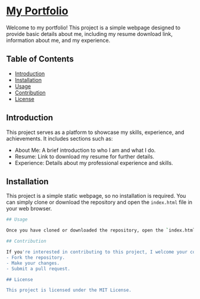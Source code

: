 # [My Portfolio](https://roshankushwaha.com/)

Welcome to my portfolio! This project is a simple webpage designed to provide basic details about me, including my resume download link, information about me, and my experience.

## Table of Contents
- [Introduction](#introduction)
- [Installation](#installation)
- [Usage](#usage)
- [Contribution](#contribution)
- [License](#license)

## Introduction
This project serves as a platform to showcase my skills, experience, and achievements. It includes sections such as:
- About Me: A brief introduction to who I am and what I do.
- Resume: Link to download my resume for further details.
- Experience: Details about my professional experience and skills.

## Installation
This project is a simple static webpage, so no installation is required. You can simply clone or download the repository and open the `index.html` file in your web browser.
```bash
## Usage

Once you have cloned or downloaded the repository, open the `index.html` file in your preferred web browser. From there, you can navigate through the various sections to learn more about me and my work.

## Contribution

If you're interested in contributing to this project, I welcome your contributions! Please follow these guidelines:
- Fork the repository.
- Make your changes.
- Submit a pull request.

## License

This project is licensed under the MIT License.
